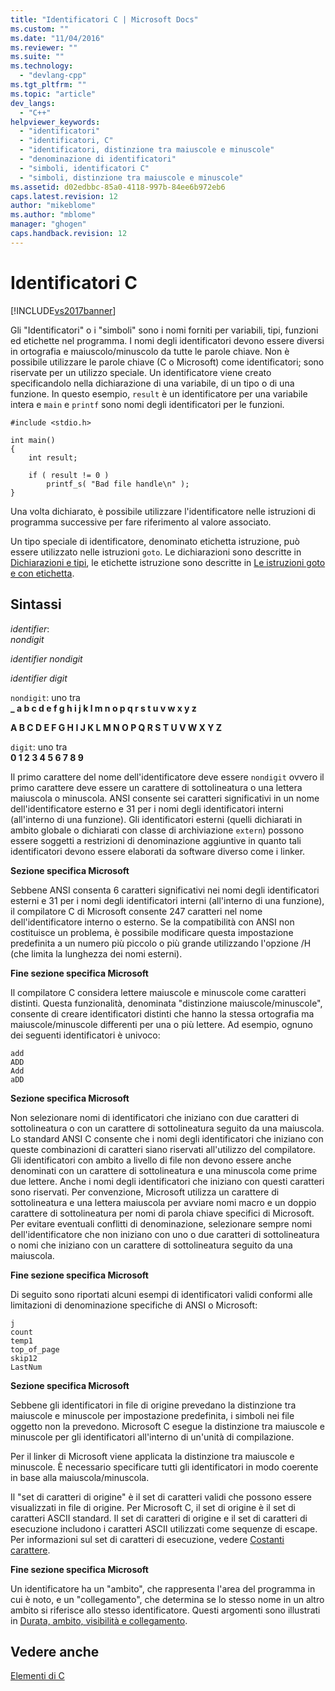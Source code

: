 ```yaml
---
title: "Identificatori C | Microsoft Docs"
ms.custom: ""
ms.date: "11/04/2016"
ms.reviewer: ""
ms.suite: ""
ms.technology: 
  - "devlang-cpp"
ms.tgt_pltfrm: ""
ms.topic: "article"
dev_langs: 
  - "C++"
helpviewer_keywords: 
  - "identificatori"
  - "identificatori, C"
  - "identificatori, distinzione tra maiuscole e minuscole"
  - "denominazione di identificatori"
  - "simboli, identificatori C"
  - "simboli, distinzione tra maiuscole e minuscole"
ms.assetid: d02edbbc-85a0-4118-997b-84ee6b972eb6
caps.latest.revision: 12
author: "mikeblome"
ms.author: "mblome"
manager: "ghogen"
caps.handback.revision: 12
---
```

# Identificatori C
[!INCLUDE[vs2017banner](../assembler/inline/includes/vs2017banner.md)]

Gli "Identificatori" o i "simboli" sono i nomi forniti per variabili, tipi, funzioni ed etichette nel programma.  I nomi degli identificatori devono essere diversi in ortografia e maiuscolo\/minuscolo da tutte le parole chiave.  Non è possibile utilizzare le parole chiave \(C o Microsoft\) come identificatori; sono riservate per un utilizzo speciale.  Un identificatore viene creato specificandolo nella dichiarazione di una variabile, di un tipo o di una funzione.  In questo esempio, `result` è un identificatore per una variabile intera e `main` e `printf` sono nomi degli identificatori per le funzioni.  
  
```  
#include <stdio.h>  
  
int main()  
{  
    int result;  
  
    if ( result != 0 )  
        printf_s( "Bad file handle\n" );  
}  
```  
  
 Una volta dichiarato, è possibile utilizzare l'identificatore nelle istruzioni di programma successive per fare riferimento al valore associato.  
  
 Un tipo speciale di identificatore, denominato etichetta istruzione, può essere utilizzato nelle istruzioni `goto`. Le dichiarazioni sono descritte in [Dichiarazioni e tipi](../c-language/declarations-and-types.md), le etichette istruzione sono descritte in [Le istruzioni goto e con etichetta](../c-language/goto-and-labeled-statements-c.md).  
  
## Sintassi  
 *identifier*:  
 *nondigit*  
  
 *identifier nondigit*  
  
 *identifier digit*  
  
 `nondigit`: uno tra  
 **\_ a b c d e f g h i j k l m n o p q r s t u v w x y z**  
  
 **A B C D E F G H I J K L M N O P Q R S T U V W X Y Z**  
  
 `digit`: uno tra  
 **0 1 2 3 4 5 6 7 8 9**  
  
 Il primo carattere del nome dell'identificatore deve essere `nondigit` ovvero il primo carattere deve essere un carattere di sottolineatura o una lettera maiuscola o minuscola.  ANSI consente sei caratteri significativi in un nome dell'identificatore esterno e 31 per i nomi degli identificatori interni \(all'interno di una funzione\).  Gli identificatori esterni \(quelli dichiarati in ambito globale o dichiarati con classe di archiviazione `extern`\) possono essere soggetti a restrizioni di denominazione aggiuntive in quanto tali identificatori devono essere elaborati da software diverso come i linker.  
  
 **Sezione specifica Microsoft**  
  
 Sebbene ANSI consenta 6 caratteri significativi nei nomi degli identificatori esterni e 31 per i nomi degli identificatori interni \(all'interno di una funzione\), il compilatore C di Microsoft consente 247 caratteri nel nome dell'identificatore interno o esterno.  Se la compatibilità con ANSI non costituisce un problema, è possibile modificare questa impostazione predefinita a un numero più piccolo o più grande utilizzando l'opzione \/H \(che limita la lunghezza dei nomi esterni\).  
  
 **Fine sezione specifica Microsoft**  
  
 Il compilatore C considera lettere maiuscole e minuscole come caratteri distinti.  Questa funzionalità, denominata "distinzione maiuscole\/minuscole", consente di creare identificatori distinti che hanno la stessa ortografia ma maiuscole\/minuscole differenti per una o più lettere.  Ad esempio, ognuno dei seguenti identificatori è univoco:  
  
```  
add  
ADD  
Add  
aDD  
```  
  
 **Sezione specifica Microsoft**  
  
 Non selezionare nomi di identificatori che iniziano con due caratteri di sottolineatura o con un carattere di sottolineatura seguito da una maiuscola.  Lo standard ANSI C consente che i nomi degli identificatori che iniziano con queste combinazioni di caratteri siano riservati all'utilizzo del compilatore.  Gli identificatori con ambito a livello di file non devono essere anche denominati con un carattere di sottolineatura e una minuscola come prime due lettere.  Anche i nomi degli identificatori che iniziano con questi caratteri sono riservati.  Per convenzione, Microsoft utilizza un carattere di sottolineatura e una lettera maiuscola per avviare nomi macro e un doppio carattere di sottolineatura per nomi di parola chiave specifici di Microsoft.  Per evitare eventuali conflitti di denominazione, selezionare sempre nomi dell'identificatore che non iniziano con uno o due caratteri di sottolineatura o nomi che iniziano con un carattere di sottolineatura seguito da una maiuscola.  
  
 **Fine sezione specifica Microsoft**  
  
 Di seguito sono riportati alcuni esempi di identificatori validi conformi alle limitazioni di denominazione specifiche di ANSI o Microsoft:  
  
```  
j  
count  
temp1  
top_of_page  
skip12  
LastNum  
```  
  
 **Sezione specifica Microsoft**  
  
 Sebbene gli identificatori in file di origine prevedano la distinzione tra maiuscole e minuscole per impostazione predefinita, i simboli nei file oggetto non la prevedono.  Microsoft C esegue la distinzione tra maiuscole e minuscole per gli identificatori all'interno di un'unità di compilazione.  
  
 Per il linker di Microsoft viene applicata la distinzione tra maiuscole e minuscole.  È necessario specificare tutti gli identificatori in modo coerente in base alla maiuscola\/minuscola.  
  
 Il "set di caratteri di origine" è il set di caratteri validi che possono essere visualizzati in file di origine.  Per Microsoft C, il set di origine è il set di caratteri ASCII standard.  Il set di caratteri di origine e il set di caratteri di esecuzione includono i caratteri ASCII utilizzati come sequenze di escape.  Per informazioni sul set di caratteri di esecuzione, vedere [Costanti carattere](../c-language/c-character-constants.md).  
  
 **Fine sezione specifica Microsoft**  
  
 Un identificatore ha un "ambito", che rappresenta l'area del programma in cui è noto, e un "collegamento", che determina se lo stesso nome in un altro ambito si riferisce allo stesso identificatore.  Questi argomenti sono illustrati in [Durata, ambito, visibilità e collegamento](../c-language/lifetime-scope-visibility-and-linkage.md).  
  
## Vedere anche  
 [Elementi di C](../c-language/elements-of-c.md)